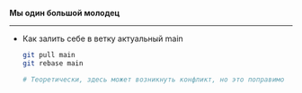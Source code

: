 **Мы один большой молодец**

---

* Как залить себе в ветку актуальный main

  ```bash
  git pull main
  git rebase main
  
  # Теоретически, здесь может возникнуть конфликт, но это поправимо
  ```
